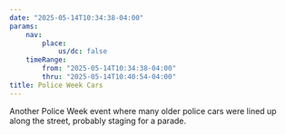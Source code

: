 ```yaml
---
date: "2025-05-14T10:34:38-04:00"
params:
    nav:
        place:
            us/dc: false
    timeRange:
        from: "2025-05-14T10:34:38-04:00"
        thru: "2025-05-14T10:40:54-04:00"
title: Police Week Cars
---
```


Another Police Week event where many older police cars were lined up along the street, probably staging for a parade.
